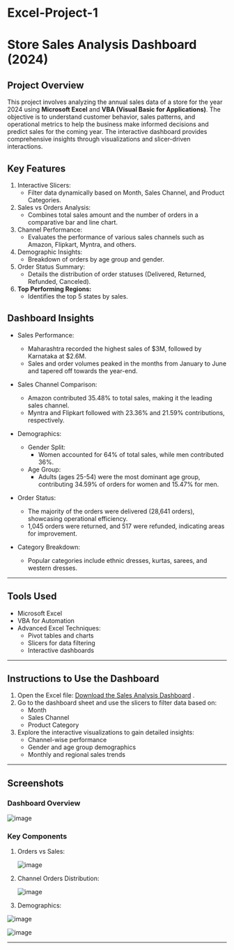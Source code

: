 # Excel-Project-1
# Store Sales Analysis Dashboard (2024)

## Project Overview
This project involves analyzing the annual sales data of a store for the year 2024 using **Microsoft Excel** and **VBA (Visual Basic for Applications)**. The objective is to understand customer behavior, sales patterns, and operational metrics to help the business make informed decisions and predict sales for the coming year. The interactive dashboard provides comprehensive insights through visualizations and slicer-driven interactions.



## Key Features
1. Interactive Slicers:
   - Filter data dynamically based on Month, Sales Channel, and Product Categories.
2. Sales vs Orders Analysis:
   - Combines total sales amount and the number of orders in a comparative bar and line chart.
3. Channel Performance:
   - Evaluates the performance of various sales channels such as Amazon, Flipkart, Myntra, and others.
4. Demographic Insights:
   - Breakdown of orders by age group and gender.
5. Order Status Summary:
   - Details the distribution of order statuses (Delivered, Returned, Refunded, Canceled).
6. **Top Performing Regions:**
   - Identifies the top 5 states by sales.



## Dashboard Insights
- Sales Performance:
  - Maharashtra recorded the highest sales of $3M, followed by Karnataka at $2.6M.
  - Sales and order volumes peaked in the months from January to June and tapered off towards the year-end.
  
- Sales Channel Comparison:
  - Amazon contributed 35.48% to total sales, making it the leading sales channel.
  - Myntra and Flipkart followed with 23.36% and 21.59% contributions, respectively.
  
- Demographics:
  - Gender Split:
    - Women accounted for 64% of total sales, while men contributed 36%.
  - Age Group:
    - Adults (ages 25-54) were the most dominant age group, contributing 34.59% of orders for women and 15.47% for men.

- Order Status:
  - The majority of the orders were delivered (28,641 orders), showcasing operational efficiency.
  - 1,045 orders were returned, and 517 were refunded, indicating areas for improvement.

- Category Breakdown:
  - Popular categories include ethnic dresses, kurtas, sarees, and western dresses.

---

## Tools Used
- Microsoft Excel
- VBA for Automation
- Advanced Excel Techniques:
  - Pivot tables and charts
  - Slicers for data filtering
  - Interactive dashboards

---

## Instructions to Use the Dashboard
1. Open the Excel file: [Download the Sales Analysis Dashboard](https://github.com/Takshshah-16/Annual-Sales-Report/raw/main/Taksh%Project%1.xlsx)
.
2. Go to the dashboard sheet and use the slicers to filter data based on:
   - Month
   - Sales Channel
   - Product Category
3. Explore the interactive visualizations to gain detailed insights:
   - Channel-wise performance
   - Gender and age group demographics
   - Monthly and regional sales trends
---

## Screenshots
### Dashboard Overview
![image](https://github.com/user-attachments/assets/014e4b68-33f5-40ce-a8df-66ef1e56ba4a)


### Key Components
1. Orders vs Sales:
   
   ![image](https://github.com/user-attachments/assets/f40dd5f9-2776-412d-87ab-d3e2080a0504)

3. Channel Orders Distribution:

   
   ![image](https://github.com/user-attachments/assets/9ac035e5-bde8-44f7-9096-999512e8fa6c)

5. Demographics:

   
  ![image](https://github.com/user-attachments/assets/fe32c4fd-a2eb-43b4-b31e-af58d2792980)

  ![image](https://github.com/user-attachments/assets/7de0b78f-3ade-47c7-8b2c-f70f25e903b9)



---

